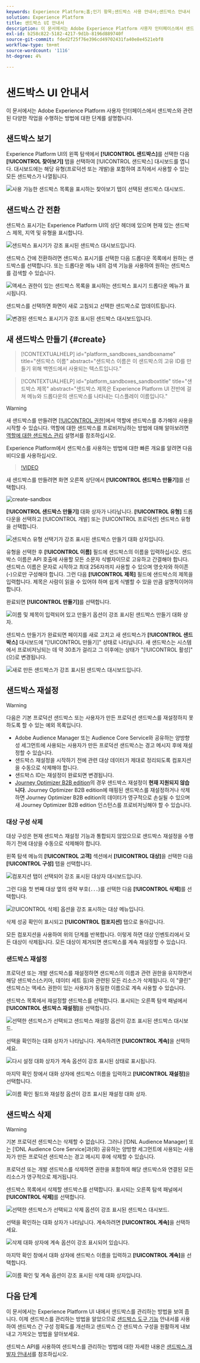 ```yaml
---
keywords: Experience Platform;홈;인기 항목;샌드박스 사용 안내서;샌드박스 안내서
solution: Experience Platform
title: 샌드박스 UI 안내서
description: 이 문서에서는 Adobe Experience Platform 사용자 인터페이스에서 샌드박스와 관련된 다양한 작업을 수행하는 방법에 대한 단계를 설명합니다.
exl-id: b258c822-5182-4217-9d1b-8196d889740f
source-git-commit: fded2f25f76e396cd49702431fa40e8e4521ebf8
workflow-type: tm+mt
source-wordcount: '1116'
ht-degree: 4%

---
```


# 샌드박스 UI 안내서

이 문서에서는 Adobe Experience Platform 사용자 인터페이스에서 샌드박스와 관련된 다양한 작업을 수행하는 방법에 대한 단계를 설명합니다.

## 샌드박스 보기

Experience Platform UI의 왼쪽 탐색에서 **[!UICONTROL 샌드박스]**&#x200B;를 선택한 다음 **[!UICONTROL 찾아보기]** 탭을 선택하여 [!UICONTROL 샌드박스] 대시보드를 엽니다. 대시보드에는 해당 유형(프로덕션 또는 개발)을 포함하여 조직에서 사용할 수 있는 모든 샌드박스가 나열됩니다.

![사용 가능한 샌드박스 목록을 표시하는 찾아보기 탭이 선택된 샌드박스 대시보드.](../images/ui/view-sandboxes.png)

## 샌드박스 간 전환

샌드박스 표시기는 Experience Platform UI의 상단 헤더에 있으며 현재 있는 샌드박스 제목, 지역 및 유형을 표시합니다.

![샌드박스 표시기가 강조 표시된 샌드박스 대시보드입니다.](../images/ui/sandbox-indicator.png)

샌드박스 간에 전환하려면 샌드박스 표시기를 선택한 다음 드롭다운 목록에서 원하는 샌드박스를 선택합니다. 또는 드롭다운 메뉴 내의 검색 기능을 사용하여 원하는 샌드박스를 검색할 수 있습니다.

![액세스 권한이 있는 샌드박스 목록을 표시하는 샌드박스 표시기 드롭다운 메뉴가 표시됩니다.](../images/ui/switcher-interface.png)

샌드박스를 선택하면 화면이 새로 고침되고 선택한 샌드박스로 업데이트됩니다.

![변경된 샌드박스 표시기가 강조 표시된 샌드박스 대시보드입니다.](../images/ui/sandbox-switched.png)

## 새 샌드박스 만들기 {#create}

>[!CONTEXTUALHELP]
>id="platform_sandboxes_sandboxname"
>title="샌드박스 이름"
>abstract="샌드박스 이름은 이 샌드박스의 고유 ID를 만들기 위해 백엔드에서 사용되는 텍스트입니다."

>[!CONTEXTUALHELP]
>id="platform_sandboxes_sandboxtitle"
>title="샌드박스 제목"
>abstract="샌드박스 제목은 Experience Platform UI 전반에 걸쳐 메뉴와 드롭다운의 샌드박스를 나타내는 디스플레이 이름입니다."

>[!WARNING]
>
>새 샌드박스를 만들려면 [[!UICONTROL 권한]](../../access-control/abac/ui/permissions.md)에서 역할에 샌드박스를 추가해야 사용을 시작할 수 있습니다. 역할에 대한 샌드박스를 프로비저닝하는 방법에 대해 알아보려면 [역할에 대한 샌드박스 관리](../../access-control/abac/ui/permissions.md#managing-sandboxes-for-role) 설명서를 참조하십시오.

Experience Platform에서 샌드박스를 사용하는 방법에 대한 빠른 개요를 알려면 다음 비디오를 사용하십시오.

>[!VIDEO](https://video.tv.adobe.com/v/29838/?quality=12&learn=on)

새 샌드박스를 만들려면 화면 오른쪽 상단에서 **[!UICONTROL 샌드박스 만들기]**&#x200B;를 선택합니다.

![create-sandbox](../images/ui/create-sandbox.png)

**[!UICONTROL 샌드박스 만들기]** 대화 상자가 나타납니다. **[!UICONTROL 유형]** 드롭다운을 선택하고 [!UICONTROL 개발] 또는 [!UICONTROL 프로덕션] 샌드박스 유형을 선택합니다.

![샌드박스 유형 선택기가 강조 표시된 샌드박스 만들기 대화 상자입니다.](../images/ui/sandbox-type.png)

유형을 선택한 후 **[!UICONTROL 이름]** 필드에 샌드박스의 이름을 입력하십시오. 샌드박스 이름은 API 호출에 사용할 모든 소문자 식별자이므로 고유하고 간결해야 합니다. 샌드박스 이름은 문자로 시작하고 최대 256자까지 사용할 수 있으며 영숫자와 하이픈(-)으로만 구성해야 합니다. 그런 다음 **[!UICONTROL 제목]** 필드에 샌드박스의 제목을 입력합니다. 제목은 사람이 읽을 수 있어야 하며 쉽게 식별할 수 있을 만큼 설명적이어야 합니다.

완료되면 **[!UICONTROL 만들기]**&#x200B;를 선택합니다.

![이름 및 제목이 입력되어 있고 만들기 옵션이 강조 표시된 샌드박스 만들기 대화 상자.](../images/ui/sandbox-info.png)

샌드박스 만들기가 완료되면 페이지를 새로 고치고 새 샌드박스가 **[!UICONTROL 샌드박스]** 대시보드에 &quot;[!UICONTROL 만들기]&quot; 상태로 나타납니다. 새 샌드박스는 시스템에서 프로비저닝되는 데 약 30초가 걸리고 그 이후에는 상태가 &quot;[!UICONTROL 활성]&quot;(으)로 변경됩니다.

![새로 만든 샌드박스가 강조 표시된 샌드박스 대시보드입니다.](../images/ui/new-sandbox.png)

## 샌드박스 재설정

>[!WARNING]
>
>다음은 기본 프로덕션 샌드박스 또는 사용자가 만든 프로덕션 샌드박스를 재설정하지 못하도록 할 수 있는 예외 목록입니다.
>
>* Adobe Audience Manager 또는 Audience Core Service와 공유하는 양방향성 세그먼트에 사용되는 사용자가 만든 프로덕션 샌드박스는 경고 메시지 후에 재설정할 수 있습니다.
>* 샌드박스 재설정을 시작하기 전에 관련 대상 데이터가 제대로 정리되도록 컴포지션을 수동으로 삭제해야 합니다.
>* 샌드박스 ID는 재설정이 완료되면 변경됩니다.
>* [Journey Optimizer B2B edition](https://experienceleague.adobe.com/ko/docs/journey-optimizer-b2b/user/guide-overview)의 경우 샌드박스 재설정이 **현재 지원되지 않습니다**. Journey Optimizer B2B edition에 매핑된 샌드박스를 재설정하거나 삭제하면 Journey Optimizer B2B edition의 데이터가 영구적으로 손실될 수 있으며 새 Journey Optimizer B2B edition 인스턴스를 프로비저닝해야 할 수 있습니다.

### 대상 구성 삭제

대상 구성은 현재 샌드박스 재설정 기능과 통합되지 않았으므로 샌드박스 재설정을 수행하기 전에 대상을 수동으로 삭제해야 합니다.

왼쪽 탐색 메뉴의 **[!UICONTROL 고객]** 섹션에서 **[!UICONTROL 대상]**&#x200B;을 선택한 다음 **[!UICONTROL 구성]** 탭을 선택합니다.

![컴포지션 탭이 선택되어 강조 표시된 대상자 대시보드입니다.](../images/ui/audiences.png)

그런 다음 첫 번째 대상 옆의 생략 부호(`...`)를 선택한 다음 **[!UICONTROL 삭제]**&#x200B;를 선택합니다.

![[!UICONTROL 삭제] 옵션을 강조 표시하는 대상 메뉴입니다.](../images/ui/delete-composition.png)

삭제 성공 확인이 표시되고 **[!UICONTROL 컴포지션]** 탭으로 돌아갑니다.

모든 컴포지션을 사용하여 위의 단계를 반복합니다. 이렇게 하면 대상 인벤토리에서 모든 대상이 삭제됩니다. 모든 대상이 제거되면 샌드박스를 계속 재설정할 수 있습니다.

### 샌드박스 재설정

프로덕션 또는 개발 샌드박스를 재설정하면 샌드박스의 이름과 관련 권한을 유지하면서 해당 샌드박스(스키마, 데이터 세트 등)와 관련된 모든 리소스가 삭제됩니다. 이 &quot;클린&quot; 샌드박스는 액세스 권한이 있는 사용자가 동일한 이름으로 계속 사용할 수 있습니다.

샌드박스 목록에서 재설정할 샌드박스를 선택합니다. 표시되는 오른쪽 탐색 패널에서 **[!UICONTROL 샌드박스 재설정]**&#x200B;을 선택합니다.

![선택한 샌드박스가 선택되고 샌드박스 재설정 옵션이 강조 표시된 샌드박스 대시보드.](../images/ui/reset.png)

선택을 확인하는 대화 상자가 나타납니다. 계속하려면 **[!UICONTROL 계속]**&#x200B;을 선택하세요.

![다시 설정 대화 상자가 계속 옵션이 강조 표시된 상태로 표시됩니다.](../images/ui/reset-warning.png)

마지막 확인 창에서 대화 상자에 샌드박스 이름을 입력하고 **[!UICONTROL 재설정]**&#x200B;을 선택합니다.

![이름 확인 필드와 재설정 옵션이 강조 표시된 재설정 대화 상자.](../images/ui/reset-confirm.png)

## 샌드박스 삭제

>[!WARNING]
>
>기본 프로덕션 샌드박스는 삭제할 수 없습니다. 그러나 [!DNL Audience Manager] 또는 [!DNL Audience Core Service]과(와) 공유하는 양방향 세그먼트에 사용되는 사용자가 만든 프로덕션 샌드박스는 경고 메시지 후에 삭제할 수 있습니다.

프로덕션 또는 개발 샌드박스를 삭제하면 권한을 포함하여 해당 샌드박스와 연결된 모든 리소스가 영구적으로 제거됩니다.

샌드박스 목록에서 삭제할 샌드박스를 선택합니다. 표시되는 오른쪽 탐색 패널에서 **[!UICONTROL 삭제]**&#x200B;를 선택합니다.

![선택한 샌드박스가 선택되고 삭제 옵션이 강조 표시된 샌드박스 대시보드.](../images/ui/delete.png)

선택을 확인하는 대화 상자가 나타납니다. 계속하려면 **[!UICONTROL 계속]**&#x200B;을 선택하세요.

![삭제 대화 상자에 계속 옵션이 강조 표시되어 있습니다.](../images/ui/delete-warning.png)

마지막 확인 창에서 대화 상자에 샌드박스 이름을 입력하고 **[!UICONTROL 계속]**&#x200B;을 선택합니다.

![이름 확인 및 계속 옵션이 강조 표시된 삭제 대화 상자입니다.](../images/ui/delete-confirm.png)

## 다음 단계

이 문서에서는 Experience Platform UI 내에서 샌드박스를 관리하는 방법을 보여 줍니다. 이제 샌드박스를 관리하는 방법을 알았으므로 [샌드박스 도구 기능](./sandbox-tooling.md) 안내서를 사용하여 샌드박스 간 구성 정확도를 개선하고 샌드박스 간 샌드박스 구성을 원활하게 내보내고 가져오는 방법을 알아보세요.

샌드박스 API를 사용하여 샌드박스를 관리하는 방법에 대한 자세한 내용은 [샌드박스 개발자 안내서](../api/getting-started.md)를 참조하십시오.
